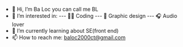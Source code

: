 - 👋 Hi, I’m Ba Loc you can call me BL
- 👀 I’m interested in:
--- 👨‍💻 Coding 
--- 🎨 Graphic design 
--- 🎧 Audio lover
- 🌱 I’m currently learning about SE(front end)
- 📫 How to reach me: baloc2000ct@gmail.com



